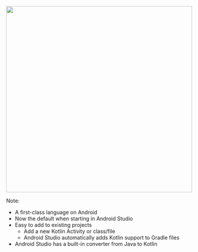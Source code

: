 <img src="img/kotlin-logo.png" height=500/>

Note:
+ A first-class language on Android
+ Now the default when starting in Android Studio
+ Easy to add to existing projects
    + Add a new Kotlin Activity or class/file
    + Android Studio automatically adds Kotlin support to Gradle files
+ Android Studio has a built-in converter from Java to Kotlin